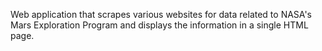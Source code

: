 Web application that scrapes various websites for data related to NASA's Mars Exploration Program and displays the information in a single HTML page.